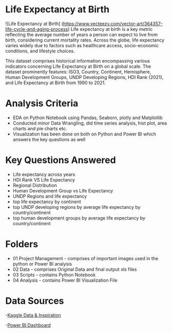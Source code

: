 # Life Expectancy at Birth 
![Life Expectancy at Birth] (https://www.vecteezy.com/vector-art/364357-life-cycle-and-aging-process)
Life expectancy at birth is a key metric reflecting the average number of years a person can expect to live from birth, considering current mortality rates. Across the globe, life expectancy varies widely due to factors such as healthcare access, socio-economic conditions, and lifestyle choices. 

This dataset comprises historical information encompassing various indicators concerning Life Expectancy at Birth on a global scale. The dataset prominently features: ISO3, Country, Continent, Hemisphere, Human Development Groups, UNDP Developing Regions, HDI Rank (2021), and Life Expectancy at Birth from 1990 to 2021.

# Analysis Criteria
- EDA on Python Notebook using Pandas, Seaborn, plotly and Matplotlib
- Conducted minor Data Wrangling, did time series analysis, hist plot, area charts and pie charts etc.
- Visualization has been done on both on Python and Power BI which answers the key questions as well

# Key Questions Answered
- Life expectancy across years
- HDI Rank VS Life Expectancy
- Regional Distribution
- Human Development Group vs Life Expectancy 
- UNDP Regions and life expectancy
- top life expectancy by continent
- top UNDP developing regions by average life expectancy by country/continent
- top human development groups by average life expectancy by country/continent


# Folders
- 01 Project Management - comprises of important images used in the python or Power BI analysis
- 02 Data - comprises Original Data and final output xls files
- 03 Scripts - contains Python Notebook 
- 04 Analysis - contains Power BI Visualization File

# Data Sources

-[Kaggle Data & Inspiration](https://www.kaggle.com/datasets/iamsouravbanerjee/life-expectancy-at-birth-across-the-globe)

-[Power BI Dashboard](https://app.powerbi.com/reportEmbed?reportId=655c6b15-078f-4e98-9410-b19e7c6f63d9&autoAuth=true&ctid=d5b7f36a-0259-433e-ba3d-6f3f711d03bc)
